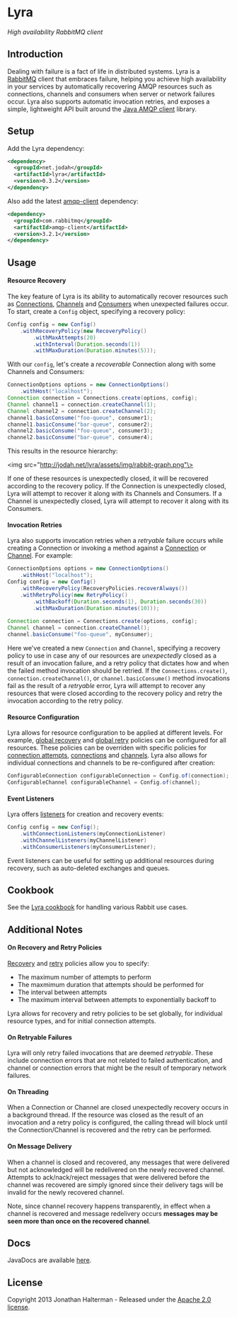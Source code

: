 # Lyra

*High availability RabbitMQ client*

## Introduction

Dealing with failure is a fact of life in distributed systems. Lyra is a [RabbitMQ](http://www.rabbitmq.com/) client that embraces failure, helping you achieve high availability in your services by automatically recovering AMQP resources such as connections, channels and consumers when server or network failures occur. Lyra also supports automatic invocation retries, and exposes a simple, lightweight API built around the [Java AMQP client](http://www.rabbitmq.com/java-client.html) library.

## Setup

Add the Lyra dependency:

```xml
<dependency>
  <groupId>net.jodah</groupId>
  <artifactId>lyra</artifactId>
  <version>0.3.2</version>
</dependency>
```

Also add the latest [amqp-client] dependency:

```xml
<dependency>
  <groupId>com.rabbitmq</groupId>
  <artifactId>amqp-client</artifactId>
  <version>3.2.1</version>
</dependency>
```

## Usage

#### Resource Recovery

The key feature of Lyra is its ability to automatically recover resources such as [Connections][Connection], [Channels][Channel] and [Consumers][Consumer] when unexpected failures occur. To start, create a `Config` object, specifying a recovery policy:

```java
Config config = new Config()
	.withRecoveryPolicy(new RecoveryPolicy()
		.withMaxAttempts(20)
		.withInterval(Duration.seconds(1))
		.withMaxDuration(Duration.minutes(5)));
```

With our `config`, let's create a *recoverable* Connection along with some Channels and Consumers:

```java
ConnectionOptions options = new ConnectionOptions()
	.withHost("localhost");
Connection connection = Connections.create(options, config);
Channel channel1 = connection.createChannel(1);
Channel channel2 = connection.createChannel(2);
channel1.basicConsume("foo-queue", consumer1);
channel1.basicConsume("bar-queue", consumer2);
channel2.basicConsume("foo-queue", consumer3);
channel2.basicConsume("bar-queue", consumer4);
```

This results in the resource hierarchy:

<img src="http://jodah.net/lyra/assets/img/rabbit-graph.png"\>

If one of these resources is unexpectedly closed, it will be recovered according to the recovery policy. If the Connection is unexpectedly closed, Lyra will attempt to recover it along with its Channels and Consumers. If a Channel is unexpectedly closed, Lyra will attempt to recover it along with its Consumers.

#### Invocation Retries

Lyra also supports invocation retries when a *retryable* failure occurs while creating a Connection or invoking a method against a [Connection] or [Channel]. For example:

```java
ConnectionOptions options = new ConnectionOptions()
	.withHost("localhost");
Config config = new Config()
	.withRecoveryPolicy(RecoveryPolicies.recoverAlways())
	.withRetryPolicy(new RetryPolicy()
		.withBackoff(Duration.seconds(1), Duration.seconds(30))
		.withMaxDuration(Duration.minutes(10)));
		
Connection connection = Connections.create(options, config);
Channel channel = connection.createChannel();
channel.basicConsume("foo-queue", myConsumer);
```

Here we've created a new `Connection` and `Channel`, specifying a recovery policy to use in case any of our resources are *unexpectedly* closed as a result of an invocation failure, and a retry policy that dictates how and when the failed method invocation should be retried. If the `Connections.create()`, `connection.createChannel()`, or `channel.basicConsume()` method invocations fail as the result of a *retryable* error, Lyra will attempt to recover any resources that were closed according to the recovery policy and retry the invocation according to the retry policy.

#### Resource Configuration

Lyra allows for resource configuration to be applied at different levels. For example, [global recovery][global-recovery] and [global retry][global-retry] policies can be configured for all resources. These policies can be overriden with specific policies for [connection attempts][connect-retry], [connections][connection-config] and [channels][channel-config]. Lyra also allows for individual connections and channels to be re-configured after creation:

```java
ConfigurableConnection configurableConnection = Config.of(connection);
ConfigurableChannel configurableChannel = Config.of(channel);
```

#### Event Listeners

Lyra offers [listeners](http://jodah.net/lyra/javadoc/net/jodah/lyra/event/package-summary.html) for creation and recovery events:

```java
Config config = new Config();
	.withConnectionListeners(myConnectionListener)
	.withChannelListeners(myChannelListener)
	.withConsumerListeners(myConsumerListener);
```

Event listeners can be useful for setting up additional resources during recovery, such as auto-deleted exchanges and queues.

## Cookbook

See the [Lyra cookbook](https://github.com/jhalterman/lyra/wiki/Lyra-Cookbook) for handling various Rabbit use cases.


## Additional Notes

#### On Recovery and Retry Policies

[Recovery][recovery-policy] and [retry][retry-policy] policies allow you to specify:

* The maximum number of attempts to perform
* The maxmimum duration that attempts should be performed for
* The interval between attempts
* The maximum interval between attempts to exponentially backoff to

Lyra allows for recovery and retry policies to be set globally, for individual resource types, and for initial connection attempts.

#### On Retryable Failures

Lyra will only retry failed invocations that are deemed *retryable*. These include connection errors that are not related to failed authentication, and channel or connection errors that might be the result of temporary network failures.

#### On Threading

When a Connection or Channel are closed unexpectedly recovery occurs in a background thread. If the resource was closed as the result of an invocation and a retry policy is configured, the calling thread will block until the Connection/Channel is recovered and the retry can be performed.

#### On Message Delivery

When a channel is closed and recovered, any messages that were delivered but not acknowledged will be redelivered on the newly recovered channel. Attempts to ack/nack/reject messages that were delivered before the channel was recovered are simply ignored since their delivery tags will be invalid for the newly recovered channel. 

Note, since channel recovery happens transparently, in effect when a channel is recovered and message redelivery occurs **messages may be seen more than once on the recovered channel**.

## Docs

JavaDocs are available [here](https://jhalterman.github.com/lyra/javadoc).

## License

Copyright 2013 Jonathan Halterman - Released under the [Apache 2.0 license](http://www.apache.org/licenses/LICENSE-2.0.html).

[Connection]: http://www.rabbitmq.com/releases/rabbitmq-java-client/current-javadoc/com/rabbitmq/client/Connection.html
[Channel]: http://www.rabbitmq.com/releases/rabbitmq-java-client/current-javadoc/com/rabbitmq/client/Channel.html
[Consumer]: http://www.rabbitmq.com/releases/rabbitmq-java-client/current-javadoc/com/rabbitmq/client/Consumer.html
[amqp-client]: http://search.maven.org/#search%7Cga%7C1%7Ca%3A%22amqp-client%22
[before-consumer-recovery]: http://jodah.net/lyra/javadoc/net/jodah/lyra/event/ConsumerListener.html#onBeforeRecovery(com.rabbitmq.client.Consumer%2C%20com.rabbitmq.client.Channel)
[connect-retry]: http://jodah.net/lyra/javadoc/net/jodah/lyra/config/Config.html#withConnectRetryPolicy(net.jodah.lyra.retry.RetryPolicy)
[global-recovery]: http://jodah.net/lyra/javadoc/net/jodah/lyra/config/Config.html#withRecoveryPolicy(net.jodah.lyra.retry.RetryPolicy)
[global-retry]: http://jodah.net/lyra/javadoc/net/jodah/lyra/config/Config.html#withRetryPolicy(net.jodah.lyra.retry.RetryPolicy)
[connection-config]: http://jodah.net/lyra/javadoc/net/jodah/lyra/config/ConnectionConfig.html
[channel-config]: http://jodah.net/lyra/javadoc/net/jodah/lyra/config/ChannelConfig.html
[consumer-config]: http://jodah.net/lyra/javadoc/net/jodah/lyra/config/ConsumerConfig.html
[recovery-policy]: http://jodah.net/lyra/javadoc/net/jodah/lyra/config/RecoveryPolicy.html
[retry-policy]: http://jodah.net/lyra/javadoc/net/jodah/lyra/config/RetryPolicy.html